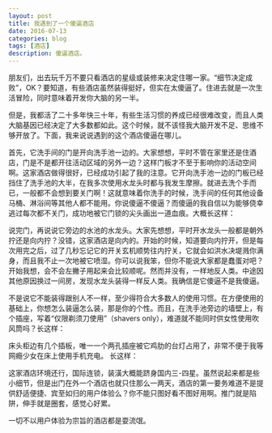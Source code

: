 ```yaml
---
layout: post
title: 我遇到了一个傻逼酒店
date: 2016-07-13
categories: blog
tags: [酒店]
description: 傻逼酒店。
---
```


朋友们，出去玩千万不要只看酒店的星级或装修来决定住哪一家。“细节决定成败”，OK？要知道，有些酒店虽然装得挺好，但实在太傻逼了。住进去就是一次生活冒险，同时意味着开发你大脑的另一半。

但是，我都活了二十多年快三十年，有些生活习惯的养成已经很难改变，而且人类大脑基因已经决定了大多数都如此。这个时候，就不该怪我大脑开发不足、思维不够开放了。下面，我来说说遇到的这个酒店傻逼在哪儿。

首先，它洗手间的门是开向洗手池一边的。大家想想，平时不管在家里还是住酒店，门是不是都开往活动区域的另外一边？这样门板才不至于影响你的活动空间啊。这家酒店做得很好，已经成功引起了我的注意。它开向洗手池一边的门板已经挡住了洗手池的大半，在我多次使用水龙头时都与我发生摩擦。就进去洗个手而已，一般都不会想到要关门啊！这就意味着你洗手的时候，洗手间的任何其他设备马桶、淋浴间等其他人都不能用。你说傻逼不傻逼？而傻逼的我自信以为能够侥幸逃过每次都不关门，成功地被它门锁的尖头画出一道血痕。大概长这样：


说完门，再说说它旁边的水池的水龙头。大家先想想，平时开水龙头一般都是朝外拧还是向内拧？没错，这家酒店是向内的。开始的时候，知道要向内拧开，但是每次用完之后，过了几秒忘记它的开关玄机顺势往内拧关，它就会如洪水决堤溅你满身，而且我不止一次地被它喷湿。你可以说我笨，但你不能说大家都是蠢蛋对吧？开始我想，会不会左撇子用起来会比较顺呢。然而并没有，一样地反人类。中途因其他原因换过一间房，发现水龙头装得一样反人类。我确信是它傻逼不是我傻逼。

不是说它不能装得跟别人不一样，至少得符合大多数人的使用习惯。在方便使用的基础上，你想怎么装逼怎么装，那是你的个性。而且，在洗手池旁边的墙壁上，有个插座，写着“仅限剃须刀使用”（shavers only），难道就不能同时供女性使用吹风筒吗？长这样：

床头柜边有几个插板，唯一一个两孔插座被它鸡肋的台灯占用了，非常不便于我等网瘾少女在床上使用手机充电。 长这样：

这家酒店环境还行，国际连锁，装潢大概能跻身国内三-四星。虽然说起来都是些小细节，但是出门在外一个酒店也就只住那么一两天，酒店的第一要务难道不是提供舒适便捷、宾至如归的用户体验么？你不能只图好看不图好用啊。推门就是陷阱，伸手就是圈套，感觉心好累。

一切不以用户体验为宗旨的酒店都是耍流氓。
